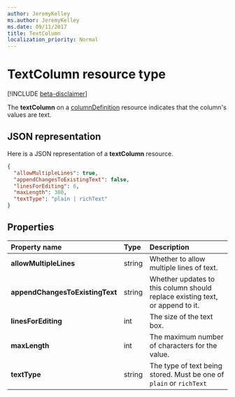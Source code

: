 ```yaml
---
author: JeremyKelley
ms.author: JeremyKelley
ms.date: 09/11/2017
title: TextColumn
localization_priority: Normal
---
```

# TextColumn resource type

[!INCLUDE [beta-disclaimer](../../includes/beta-disclaimer.md)]

The **textColumn** on a [columnDefinition](columndefinition.md) resource indicates that the column's values are text.

## JSON representation

Here is a JSON representation of a **textColumn** resource.
<!-- { "blockType": "resource", "@odata.type": "microsoft.graph.textColumn" } -->

```json
{
  "allowMultipleLines": true,
  "appendChangesToExistingText": false,
  "linesForEditing": 6,
  "maxLength": 300,
  "textType": "plain | richText"
}
```

## Properties

| Property name                   | Type   | Description
|:--------------------------------|:-------|:-----------------------------------------------
| **allowMultipleLines**          | string | Whether to allow multiple lines of text.
| **appendChangesToExistingText** | string | Whether updates to this column should replace existing text, or append to it.
| **linesForEditing**             | int    | The size of the text box.
| **maxLength**                   | int    | The maximum number of characters for the value.
| **textType**                    | string | The type of text being stored. Must be one of `plain` or `richText`

<!--
{
  "type": "#page.annotation",
  "description": "",
  "keywords": "",
  "section": "documentation",
  "tocPath": "Resources/TextColumn",
  "suppressions": []
}
-->
